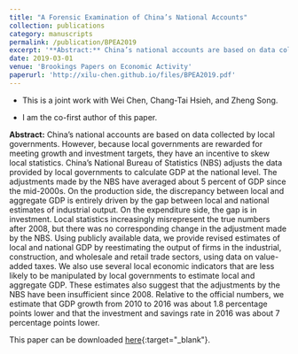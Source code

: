 ```yaml
---
title: "A Forensic Examination of China’s National Accounts"
collection: publications
category: manuscripts
permalink: /publication/BPEA2019
excerpt: '**Abstract:** China’s national accounts are based on data collected by local governments. However, because local governments are rewarded for meeting growth and investment targets, they have an incentive to skew local statistics. China’s National Bureau of Statistics (NBS) adjusts the data provided by local governments to calculate GDP at the national level. The adjustments made by the NBS have averaged about 5 percent of GDP since the mid-2000s. On the production side, the discrepancy between local and aggregate GDP is entirely driven by the gap between local and national estimates of industrial output. On the expenditure side, the gap is in investment. Local statistics increasingly misrepresent the true numbers after 2008, but there was no corresponding change in the adjustment made by the NBS. Using publicly available data, we provide revised estimates of local and national GDP by reestimating the output of firms in the industrial, construction, and wholesale and retail trade sectors, using data on value-added taxes. We also use several local economic indicators that are less likely to be manipulated by local governments to estimate local and aggregate GDP. These estimates also suggest that the adjustments by the NBS have been insufficient since 2008. Relative to the official numbers, we estimate that GDP growth from 2010 to 2016 was about 1.8 percentage points lower and that the investment and savings rate in 2016 was about 7 percentage points lower.'
date: 2019-03-01
venue: 'Brookings Papers on Economic Activity'
paperurl: 'http://xilu-chen.github.io/files/BPEA2019.pdf'
---
```


* This is a joint work with Wei Chen, Chang-Tai Hsieh, and Zheng Song.

* I am the co-first author of this paper.

**Abstract:** China’s national accounts are based on data collected by local governments. However, because local governments are rewarded for meeting growth and investment targets, they have an incentive to skew local statistics. China’s National Bureau of Statistics (NBS) adjusts the data provided by local governments to calculate GDP at the national level. The adjustments made by the NBS have averaged about 5 percent of GDP since the mid-2000s. On the production side, the discrepancy between local and aggregate GDP is entirely driven by the gap between local and national estimates of industrial output. On the expenditure side, the gap is in investment. Local statistics increasingly misrepresent the true numbers after 2008, but there was no corresponding change in the adjustment made by the NBS. Using publicly available data, we provide revised estimates of local and national GDP by reestimating the output of firms in the industrial, construction, and wholesale and retail trade sectors, using data on value-added taxes. We also use several local economic indicators that are less likely to be manipulated by local governments to estimate local and aggregate GDP. These estimates also suggest that the adjustments by the NBS have been insufficient since 2008. Relative to the official numbers, we estimate that GDP growth from 2010 to 2016 was about 1.8 percentage points lower and that the investment and savings rate in 2016 was about 7 percentage points lower.

This paper can be downloaded [here](http://xilu-chen.github.io/files/BPEA2019.pdf){:target="_blank"}.
